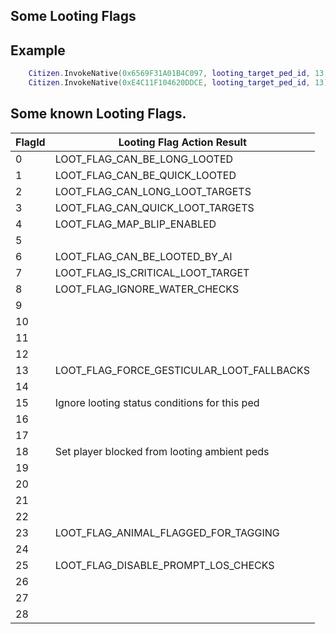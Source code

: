 ## Some Looting Flags

## Example

```lua
	Citizen.InvokeNative(0x6569F31A01B4C097, looting_target_ped_id, 13, true);  -- SET_LOOTING_FLAG PlayerPed`s animation is more emphasized while looting target ped.
	Citizen.InvokeNative(0xE4C11F104620DDCE, looting_target_ped_id, 13);  -- _GET_LOOTING_FLAG
```

<h2>Some known Looting Flags.</h2>

FlagId | Looting Flag Action Result
----------- | --------------------------
0 | LOOT_FLAG_CAN_BE_LONG_LOOTED
1 | LOOT_FLAG_CAN_BE_QUICK_LOOTED
2 | LOOT_FLAG_CAN_LONG_LOOT_TARGETS
3 | LOOT_FLAG_CAN_QUICK_LOOT_TARGETS
4 | LOOT_FLAG_MAP_BLIP_ENABLED
5 | 
6 | LOOT_FLAG_CAN_BE_LOOTED_BY_AI
7 | LOOT_FLAG_IS_CRITICAL_LOOT_TARGET
8 | LOOT_FLAG_IGNORE_WATER_CHECKS
9 | 
10 | 
11 | 
12 | 
13 | LOOT_FLAG_FORCE_GESTICULAR_LOOT_FALLBACKS
14 | 
15 | Ignore looting status conditions for this ped
16 | 
17 | 
18 | Set player blocked from looting ambient peds
19 | 
20 | 
21 | 
22 | 
23 | LOOT_FLAG_ANIMAL_FLAGGED_FOR_TAGGING
24 | 
25 | LOOT_FLAG_DISABLE_PROMPT_LOS_CHECKS
26 | 
27 | 
28 | 


